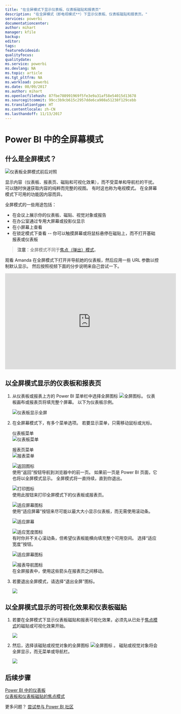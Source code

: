 ```yaml
---
title: "在全屏模式下显示仪表板、仪表板磁贴和报表页"
description: "在全屏模式（即电视模式**）下显示仪表板、仪表板磁贴和报表页。"
services: powerbi
documentationcenter: 
author: mihart
manager: kfile
backup: 
editor: 
tags: 
featuredvideoid: 
qualityfocus: 
qualitydate: 
ms.service: powerbi
ms.devlang: NA
ms.topic: article
ms.tgt_pltfrm: NA
ms.workload: powerbi
ms.date: 08/09/2017
ms.author: mihart
ms.openlocfilehash: 87fbe780991969f5fe3e9a31af58e54015d13678
ms.sourcegitcommit: 99cc3b9cb615c2957dde6ca908a51238f129cebb
ms.translationtype: HT
ms.contentlocale: zh-CN
ms.lasthandoff: 11/13/2017
---
```

# <a name="full-screen-mode-in-power-bi"></a>Power BI 中的全屏幕模式
## <a name="what-is-full-screen-mode"></a>什么是全屏模式？
![仪表板全屏模式前后对照](media/service-fullscreen-mode/power-bi-full-screen-comparison.png)

显示内容（仪表板、报表页、磁贴和可视化效果），而不受菜单和导航栏的干扰。  可以随时快速获取内容的纯粹而完整的视图。 有时这也称为电视模式。 在全屏幕模式下可用的功能因内容而异。  

全屏模式的一些用途包括：

* 在会议上展示你的仪表板、磁贴、视觉对象或报告
* 在办公室通过专用大屏幕或投影仪显示
* 在小屏幕上查看
* 在锁定模式下查看 -- 你可以触摸屏幕或将鼠标悬停在磁贴上，而不打开基础报表或仪表板

> **注意**：全屏模式不同于[焦点（弹出）模式](service-focus-mode.md)。
> 
> 

观看 Amanda 在全屏模式下打开并导航她的仪表板，然后应用一些 URL 参数以控制默认显示。 然后按照视频下面的分步说明来自己尝试一下。

<iframe width="560" height="315" src="https://www.youtube.com/embed/c31gZkyvC54" frameborder="0" allowfullscreen></iframe>

## <a name="dashboards-and-report-pages-in-full-screen-mode"></a>以全屏模式显示的仪表板和报表页
1. 从仪表板或报表上方的 Power BI 菜单栏中选择全屏图标 ![全屏图标](media/service-fullscreen-mode/power-bi-full-screen-icon.png)。 仪表板画布或报表页将填充整个屏幕。 以下为仪表板示例。
   
      ![仪表板显示全屏](media/service-fullscreen-mode/power-bi-dash-full-screen.png)
2. 在全屏幕模式下，有多个菜单选项。  若要显示菜单，只需移动鼠标或光标。 
   
     仪表板菜单    
     ![仪表板菜单](media/service-fullscreen-mode/power-bi-full-screen-menu-dashboard.png)    
   
     报表页菜单    
    ![报表菜单](media/service-fullscreen-mode/power-bi-report-menu.png)    
   
    ![返回图标](media/service-fullscreen-mode/power-bi-back-icon.png)    
    使用“返回”按钮导航到浏览器中的前一页。 如果前一页是 Power BI 页面，它也将以全屏模式显示。  全屏模式将一直持续，直到你退出。
   
    ![打印图标](media/service-fullscreen-mode/power-bi-print-icon.png)    
    使用此按钮来打印全屏模式下的仪表板或报表页。 
   
    ![适应屏幕图标](media/service-fullscreen-mode/power-bi-fit-to-width.png)    
    使用“适应屏幕”按钮来尽可能以最大大小显示仪表板，而无需使用滚动条。     
   
    ![适应屏幕](media/service-fullscreen-mode/power-bi-fit-screen.png)
   
    ![适应宽度图标](media/service-fullscreen-mode/power-bi-fit-width.png)       
    有时你并不关心滚动条，但希望仪表板能横向填充整个可用空间。 选择“适应宽度”按钮。    
   
    ![适应屏幕图标](media/service-fullscreen-mode/power-bi-fit-to-width-new.png)
   
    ![报表导航图标](media/service-fullscreen-mode/power-bi-report-nav2.png)       
    在全屏报表中，使用这些箭头在报表页之间移动。    
3. 若要退出全屏模式，请选择“退出全屏”图标。
   
      ![](media/service-fullscreen-mode/exit-fullscreen-new.png)

## <a name="visualizations-and-dashboard-tiles-in-full-screen-mode"></a>以全屏模式显示的可视化效果和仪表板磁贴
1. 若要在全屏模式下显示仪表板磁贴和报表可视化效果，必须先从已处于[焦点模式](service-focus-mode.md)的磁贴或可视化效果开始。 
   
    ![](media/service-fullscreen-mode/power-bi-focus3.png)
2. 然后，选择该磁贴或视觉对象的全屏图标 ![全屏图标](media/service-fullscreen-mode/power-bi-full-screen-icon.png)  。 磁贴或视觉对象将会全屏显示，而无菜单或导航栏。
   
    ![](media/service-fullscreen-mode/power-bi-fullscreen.png)

## <a name="next-steps"></a>后续步骤
[Power BI 中的仪表板](service-dashboards.md)  
[仪表板和仪表板磁贴的焦点模式](service-focus-mode.md)    

更多问题？ [尝试参与 Power BI 社区](http://community.powerbi.com/)

